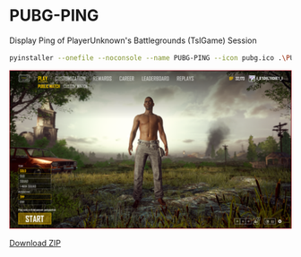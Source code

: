 # PUBG-PING
Display Ping of PlayerUnknown's Battlegrounds (TslGame) Session

````bash
pyinstaller --onefile --noconsole --name PUBG-PING --icon pubg.ico .\PUBG-PING-AWS.py
````

![Image of TEST](https://github.com/kam6512/PUBG-PING/blob/master/pic/AWS%20TEST.png)

[Download ZIP](https://github.com/kam6512/PUBG-PING/raw/master/dist/PUBG-PING.zip)
